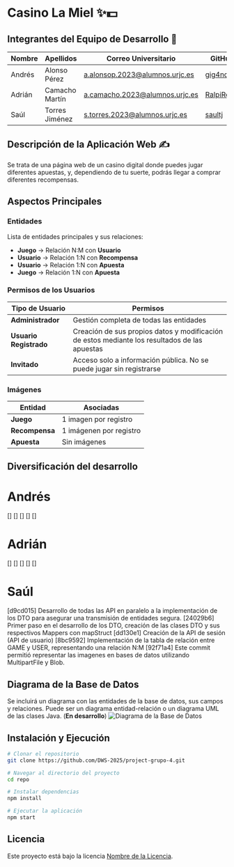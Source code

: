 # Casino La Miel ✨💵

## Integrantes del Equipo de Desarrollo 📝

| Nombre | Apellidos | Correo Universitario | GitHub |
|--------|----------|----------------------|--------|
| Andrés | Alonso Pérez | a.alonsop.2023@alumnos.urjc.es | [gig4ndr3s](https://github.com/gig4ndr3s) |
| Adrián | Camacho Martín | a.camacho.2023@alumnos.urjc.es | [RalpiRekt](https://github.com/RalpiRekt) |
| Saúl | Torres Jiménez | s.torres.2023@alumnos.urjc.es | [saultj](https://github.com/saultj) |

## Descripción de la Aplicación Web ✍️

Se trata de una página web de un casino digital donde puedes jugar diferentes apuestas, y, dependiendo de tu suerte, podrás llegar a comprar diferentes recompensas.

## Aspectos Principales

### Entidades

Lista de entidades principales y sus relaciones:

- **Juego** → Relación N:M con **Usuario**
- **Usuario** → Relación 1:N con **Recompensa**
- **Usuario** → Relación 1:N con **Apuesta**
- **Juego** → Relación 1:N con **Apuesta**

### Permisos de los Usuarios

| Tipo de Usuario | Permisos |
|----------------|----------|
| **Administrador** | Gestión completa de todas las entidades |
| **Usuario Registrado** | Creación de sus propios datos y modificación de estos mediante los resultados de las apuestas |
| **Invitado** | Acceso solo a información pública. No se puede jugar sin registrarse |

### Imágenes

| Entidad | Asociadas |
|---------|----------|
| **Juego** | 1 imagen por registro |
| **Recompensa** | 1 imágenen por registro |
| **Apuesta** | Sin imágenes |

## Diversificación del desarrollo
# Andrés
[]
[]
[]
[]
[]
# Adrián
[]
[]
[]
[]
[]
# Saúl
[d9cd015] Desarrollo de todas las API en paralelo a la implementación de los DTO para asegurar una transmisión de entidades segura. 
[24029b6] Primer paso en el desarrollo de los DTO, creación de las clases DTO y sus respectivos Mappers con mapStruct
[dd130e1] Creación de la API de sesión (API de usuario)
[8bc9592] Implementación de la tabla de relación entre GAME y USER, representando una relación N:M
[92f71a4] Este commit permitió representar las imagenes en bases de datos utilizando MultipartFile y Blob.

## Diagrama de la Base de Datos

Se incluirá un diagrama con las entidades de la base de datos, sus campos y relaciones. Puede ser un diagrama entidad-relación o un diagrama UML de las clases Java.
(**En desarrollo**)
![Diagrama de la Base de Datos](ruta/a/diagrama.png)

## Instalación y Ejecución

```sh
# Clonar el repositorio
git clone https://github.com/DWS-2025/project-grupo-4.git

# Navegar al directorio del proyecto
cd repo

# Instalar dependencias
npm install

# Ejecutar la aplicación
npm start
```

## Licencia

Este proyecto está bajo la licencia [Nombre de la Licencia](https://opensource.org/licenses/tipo).

